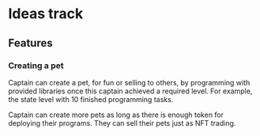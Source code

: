 # Ideas track


## Features

### Creating a pet

Captain can create a pet, for fun or selling to others,
by programming with provided libraries once this captain
achieved a required level.
For example, the state level with 10 finished programming tasks.

Captain can create more pets as long as there is enough
token for deploying their programs.
They can sell their pets just as NFT trading.

